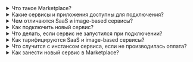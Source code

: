 
<details>

<summary>Что такое Marketplace?</summary>

Marketplace — подсистема VK Cloud, которая предоставляет клиентам доступ к сторонним сервисам разного рода, подробнее в статье [О сервисе](../concepts/about).

</details>

<details>

<summary>Какие сервисы и приложения доступны для подключения?</summary>

Актуальный список сервисов и приложений вы можете посмотреть в личном кабинете VK Cloud в разделе [Магазин приложений](https://msk.cloud.vk.com/app/services/marketplace).

</details>

<details>

<summary>Чем отличаются SaaS и image-based сервисы?</summary>

Сервисы различаются архитектурой и тарификацией, полный список отличий в статье [О сервисе](../concepts/about#tipy_servisov).

</details>

<details>

<summary>Как подключить новый сервис?</summary>

[Воспользуйтесь инструкцией](../instructions/pr-instance-add) по подключению инстанса сервиса.

</details>

<details>

<summary>Что делать, если сервис не запустился при подключении?</summary>

1. Проверьте, достаточно ли в проекте квот для разворачивания сервиса. Освободите ресурсы или увеличьте квоты через [техническую поддержку](/ru/contacts).
1. При [предоплатной системе оплаты](../tariffication): проверьте, достаточно ли средств на счете проекта.
1. [Обновите](../instructions/pr-instance-manage#peresozdanie_ili_povtornoe_obnovlenie_instansa_servisa) инстанс сервиса.

</details>

<details>

<summary>Как тарифицируются SaaS и image-based сервисы?</summary>

Набор тарифицируемых ресурсов отличается для разных типов сервисов, подробнее в статье [Тарификация](../tariffication).

</details>

<details>

<summary>Что случится с инстансом сервиса, если не производилась оплата?</summary>

Если при постоплатном способе не производилась оплата, сервис будет удален, подробнее в статье [Тарификация](../tariffication).

</details>

<details>

<summary>Как занести новый сервис в Marketplace?</summary>

Напишите по адресу `marketplace@cloud.vk.com` с информацией о сервисе, который собираетесь добавить в Marketplace.

</details>
